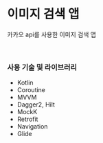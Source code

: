 # 이미지 검색 앱

카카오 api를 사용한 이미지 검색 앱

<br>

### 사용 기술 및 라이브러리
 - Kotlin 
 - Coroutine
 - MVVM
 - Dagger2, Hilt
 - MockK
 - Retrofit
 - Navigation
 - Glide
